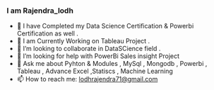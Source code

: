 ### I am Rajendra_lodh 

- 🔭 I have Completed my Data Science Certification & Powerbi Certification as well  .
- 🌱 I am Currently Working on Tableau Project . 
- 👯 I’m looking to collaborate in DataSCience field . 
- 🤔 I’m looking for help with PowerBi Sales insight Project  
- 💬 Ask me about Pyhton & Modules , MySql , Mongodb , Powerbi , Tableau , Advance Excel ,Statiscs , Machine Learning 
- 📫 How to reach me: lodhrajendra71@gmail.com 


